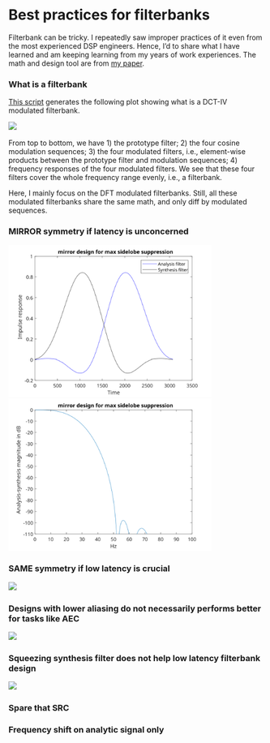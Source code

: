 # Best practices for filterbanks

Filterbank can be tricky. I repeatedly saw improper practices of it even from the most experienced DSP engineers. Hence, I’d to share what I have learned and am keeping learning from my years of work experiences. The math and design tool are from [my paper](https://ieeexplore.ieee.org/document/8304771).  

### What is a filterbank

[This script](https://github.com/lixilinx/Best-practices-for-filterbanks/blob/main/what_is_a_filterbank.m) generates the following plot showing what is a DCT-IV modulated filterbank.

<img src="https://github.com/lixilinx/Best-practices-for-filterbanks/blob/main/what_is_a_filterbank.svg" width="500" /> 

From top to bottom, we have 1) the prototype filter; 2) the four cosine modulation sequences; 3) the four modulated filters, i.e., element-wise products between the prototype filter and modulation sequences; 4) frequency responses of the four modulated filters. We see that these four filters cover the whole frequency range evenly, i.e., a filterbank. 

Here, I mainly focus on the DFT modulated filterbanks. Still, all these modulated filterbanks share the same math, and only diff by modulated sequences. 

### MIRROR symmetry if latency is unconcerned  

<img src="https://github.com/lixilinx/Best-practices-for-filterbanks/blob/main/mirror_design_time.svg" width="400" /> 
<img src="https://github.com/lixilinx/Best-practices-for-filterbanks/blob/main/mirror_design_frequency.svg" width="400" /> 

### SAME symmetry if low latency is crucial 

<img src="https://github.com/lixilinx/Best-practices-for-filterbanks/blob/main/low_latency_design_for_aec.svg" width="400" /> 

### Designs with lower aliasing do not necessarily performs better for tasks like AEC 

<img src="https://github.com/lixilinx/Best-practices-for-filterbanks/blob/main/impulse_in_the_frequency_domain.svg" width="400" /> 

### Squeezing synthesis filter does not help low latency filterbank design

<img src="https://github.com/lixilinx/Best-practices-for-filterbanks/blob/main/very_low_latency_design_for_hearing_aid.svg" width="400" /> 

### Spare that SRC
### Frequency shift on analytic signal only 

